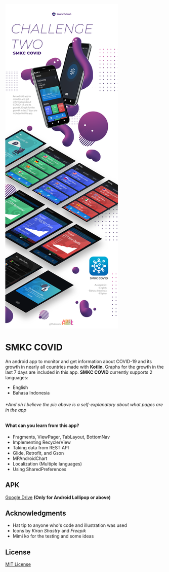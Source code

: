 ![preview](https://github.com/abelherl/smkc-covid/blob/master/git2.png?raw=true)

# SMKC COVID
An android app to monitor and get information about COVID-19 and its growth in nearly all countries made with <b>Kotlin</b>. Graphs for the growth in the last 7 days are included in this app. <b>SMKC COVID</b> currently supports 2 languages:
* English
* Bahasa Indonesia

###### *And oh I believe the pic above is a self-explanatory about what pages are in the app

#### What can you learn from this app?
  * Fragments, ViewPager, TabLayout, BottomNav
  * Implementing RecyclerView
  * Taking data from REST API
  * Glide, Retrofit, and Gson
  * MPAndroidChart
  * Localization (Multiple languages)
  * Using SharedPreferences

## APK

[Google Drive]() **(Only for Android Lollipop or above)**

## Acknowledgments
* Hat tip to anyone who's code and illustration was used
* Icons by <i>Kiran Shastry</i> and <i>Freepik</i>
* Mimi ko for the testing and some ideas

## License
[MIT License](https://github.com/abelherl/smkc-covid/blob/master/LICENSE)
